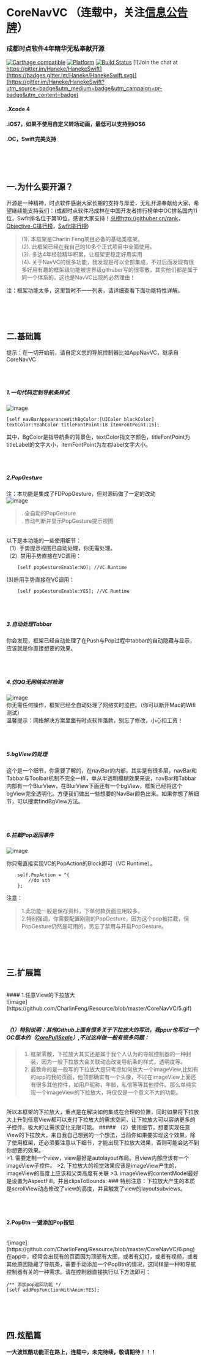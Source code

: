 
CoreNavVC  （连载中，关注[信息公告牌](https://github.com/CharlinFeng/Show)）
==========
### 成都时点软件4年精华无私奉献开源

[![Carthage compatible](https://img.shields.io/badge/Carthage-compatible-4BC51D.svg?style=flat)](https://github.com/Carthage/Carthage)
[![Platform](https://cocoapod-badges.herokuapp.com/p/HanekeSwift/badge.png)](http://cocoadocs.org/docsets/HanekeSwift)
[![Build Status](https://travis-ci.org/Haneke/HanekeSwift.svg?branch=master)](https://travis-ci.org/Haneke/HanekeSwift)
[![Join the chat at https://gitter.im/Haneke/HanekeSwift](https://badges.gitter.im/Haneke/HanekeSwift.svg)](https://gitter.im/Haneke/HanekeSwift?utm_source=badge&utm_medium=badge&utm_campaign=pr-badge&utm_content=badge)
<br/>

#### .Xcode 4
#### .iOS7，如果不使用自定义转场动画，最低可以支持到iOS6
#### .OC，Swift完美支持

<br/><br/><br/>

## 一.为什么要开源？
开源是一种精神，时点软件感谢大家长期的支持与厚爱，无私开源奉献给大家，希望继续能支持我们：(成都时点软件冯成林在中国开发者排行榜单中OC排名国内11位，Swfit排名位于第10位，感谢大家支持！[总榜http://githuber.cn/rank](http://githuber.cn/rank)， [Objective-C排行榜](http://githuber.cn/search?language=Objective-C)，[Swfit排行榜](http://githuber.cn/search?language=Swift))<br/>
> (1). 本框架是Charlin Feng项目必备的基础类框架。<br/>
> (2). 此框架已经在我自己的10多个正式项目中全面使用。<br/>
> (3). 多达4年经验精华积累，让框架更稳定好用实用<br/>
> (4). 关于NavVC的很多功能，我发现是可以全部集成，不过后面发现有很多好用有趣的框架级功能被世界级githuber写的很零散，其实他们都是属于同一个体系的，这也是NavVC出现的必然理由！

注：框架功能太多，这里暂时不一一列表，请详细查看下面功能特性详解。


<br/><br/><br/>

## 二.基础篇

提示：在一切开始前，请自定义您的导航控制器比如AppNavVC，继承自CoreNavVC

<br/><br/>
##### 1.一句代码定制导航条样式

![image](https://github.com/CharlinFeng/Resource/blob/master/CoreNavVC/01.png)<br/>

    [self navBarAppearanceWithBgColor:[UIColor blackColor] textColor:YeahColor titleFontPoint:18 itemFontPoint:15];

其中，BgColor是指导航条的背景色，textColor指文字颜色，titleFontPoint为titleLabel的文字大小，itemFontPoint为左右label文字大小。

<br/><br/>
##### 2.PopGesture

注：本功能是集成了FDPopGesture，但对源码做了一定的改动<br/>
![image](https://github.com/CharlinFeng/Resource/blob/master/CoreNavVC/2.gif)<br/>

>. 全自动的PopGesture<br/>
>. 自动判断并显示PopGesture提示视图<br/>

<br/>
以下是本功能的一些使用细节：<br/>
（1）手势提示视图已自动处理，你无需处理。<br/>
（2）禁用手势直接在VC调用：<br/>

        [self popGestureEnable:NO]; //VC Runtime
        

 (3)启用手势直接在VC调用：<br/>
 
        [self popGestureEnable:YES]; //VC Runtime
        

<br/><br/>
##### 3.自动处理Tabbar
你会发现，框架已经自动处理了在Push与Pop过程中tabbar的自动隐藏与显示，应该就是你直接想要的效果。


<br/><br/>
##### 4.仿QQ无网络实时检测

![image](https://github.com/CharlinFeng/Resource/blob/master/CoreNavVC/3.gif)<br/>
你无需任何操作，框架已经全自动处理了网络实时监控。（你可以断开Mac的Wifi测试）<br/>
温馨提示：网络解决方案里面有时点软件落款，别忘了修改，小心扣工资！



<br/><br/>
##### 5.bgView的处理
这个是一个细节，你需要了解的，在navBar的内部，其实是有很多层，navBar和Tabbar与Toolbar机制不完全一样，单从半透明模糊效果来说，navBar和Tabbar内部有一个BlurView，在BlurView下面还有一个bgView，框架已经将这个bgView完全透明化。方便我们做出一些想要的NavBar颜色出来。如果你想了解细节，可以搜索findBgView方法。



<br/><br/>
##### 6.拦截Pop返回事件
![image](https://github.com/CharlinFeng/Resource/blob/master/CoreNavVC/4.gif)<br/>

你只需直接实现VC的PopAction的Block即可（VC Runtime）。

        self.PopAction = ^{
            //do sth
        };


注意：<br/>
> 1.此功能一般是保存资料，下单付款页面应用较多。<br/>
> 2.特别强调，你需要配置刚刚的PopGesture，因为这个pop被拦截，但PopGesture仍然是可用的，另忘了禁用与开启PopGesture。<br/>




<br/><br/><br/>

## 三.扩展篇
<br/>
####  1.任意View的下拉放大
<br/>
![image](https://github.com/CharlinFeng/Resource/blob/master/CoreNavVC/5.gif)<br/>
<br/>

##### （1）特别说明：其他Github上面有很多关于下拉放大的写法，我ppur也写过一个OC版本的（[CorePullScale](https://github.com/CharlinFeng/CorePullScale)）,不过这样做一般有很多问题：
>1. 框架零散，下拉放大其实还是属于我个人认为的导航控制器的一种封装，因为一般下拉放大会关联动态改变导航条的样式，透明度等。<br/>
>2. 最致命的是一般写的下拉放大是只考虑如何放大一个imageView,比如有的app的我的页面，他顶部确实有一个头像，不过在imageView上面还有很多其他控件，如用户昵称，年龄，私信等等其他控件。那么单纯实现一个imageView的下拉放大，将仅仅是一个意义不大的功能。

<br/>
所以本框架的下拉放大，重点是在解决如何集成在合理的位置，同时如果将下拉放大上升到任意View都可以支付下拉放大的需求空间，让下拉放大可以容纳更多的子控件。极大的让需求变化无限可能。
##### （2）使用细节，想要实现任意View的下拉放大，来自我自己想到的一个想法，当前你如果要实现这个效果，除了使用框架，还必须要注意以下细节，才能出现下拉放大效果，否则可能会达不到你想要的效果。<br/>
>1. 需要定制一个view，view最好是autolayout布局。且view内部应该有一个imageView子控件。
>2. 下拉放大的视觉效果应该是imageView产生的，imageView的高度上应该和父类高度有关联
>3. imageView的contentModel最好是设置为AspectFill，并且clipsToBounds.
### 特别注意：下拉放大产生的本质是scrollView动态修改了view的高度，并且触发了view的layoutsubviews。

<br/><br/>
####  2.PopBtn 一键添加Pop按钮
<br/>
![image](https://github.com/CharlinFeng/Resource/blob/master/CoreNavVC/6.png)<br/>
在app中，经常会出现有的页面因为顶部有大图，或者有幻灯，或者有视频，或者其他原因隐藏了导航条，需要手动添加一个PopBtn的情况，这同样是一种和导航控制器有关的一种需求。请在控制器直接执行以下方法即可：

    /** 添加pop返回功能 */
    [self addPopFunctionWithAnim:YES];



<br/><br/><br/>
## 四.炫酷篇


#### 一大波炫酷功能正在路上，连载中，未完待续，敬请期待！！！
